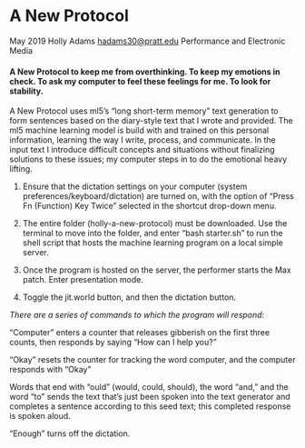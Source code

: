 # A New Protocol
May 2019
Holly Adams
hadams30@pratt.edu
Performance and Electronic Media 


#### A New Protocol to keep me from overthinking. To keep my emotions in check. To ask my computer to feel these feelings for me. To look for stability.

A New Protocol uses ml5’s “long short-term memory” text generation to form sentences based on the diary-style text that I wrote and provided. The ml5 machine learning model is build with and trained on this personal information, learning the way I write, process, and communicate. In the input text I introduce difficult concepts and situations without finalizing solutions to these issues; my computer steps in to do the emotional heavy lifting. 

1. Ensure that the dictation settings on your computer (system preferences/keyboard/dictation) are turned on, with the option of “Press Fn (Function) Key Twice” selected in the shortcut drop-down menu. 

2. The entire folder (holly-a-new-protocol) must be downloaded. Use the terminal to move into the folder, and enter “bash starter.sh” to run the shell script that hosts the machine learning program on a local simple server. 

3. Once the program is hosted on the server, the performer starts the Max patch. Enter presentation mode. 

4. Toggle the jit.world button, and then the dictation button. 

_There are a series of commands to which the program will respond:_

“Computer” enters a counter that releases gibberish on the first three counts, then responds by saying “How can I help you?”

“Okay” resets the counter for tracking the word computer, and the computer responds with “Okay”

Words that end with “ould” (would, could, should), the word “and,” and the word “to” sends the text that’s just been spoken into the text generator and completes a sentence according to this seed text; this completed response is spoken aloud. 

“Enough” turns off the dictation.
